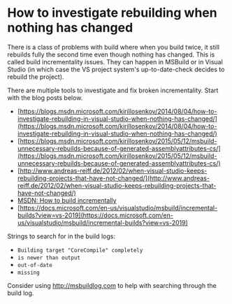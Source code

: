 # How to investigate rebuilding when nothing has changed

There is a class of problems with build where when you build twice, it still rebuilds fully the second time even though nothing has changed. This is called build incrementality issues. They can happen in MSBuild or in Visual Studio (in which case the VS project system's up-to-date-check decides to rebuild the project).

There are multiple tools to investigate and fix broken incrementality. Start with the blog posts below.

 * [https://blogs.msdn.microsoft.com/kirillosenkov/2014/08/04/how-to-investigate-rebuilding-in-visual-studio-when-nothing-has-changed/](https://blogs.msdn.microsoft.com/kirillosenkov/2014/08/04/how-to-investigate-rebuilding-in-visual-studio-when-nothing-has-changed/)
 * [https://blogs.msdn.microsoft.com/kirillosenkov/2015/05/12/msbuild-unnecessary-rebuilds-because-of-generated-assemblyattributes-cs/](https://blogs.msdn.microsoft.com/kirillosenkov/2015/05/12/msbuild-unnecessary-rebuilds-because-of-generated-assemblyattributes-cs/)
 * [http://www.andreas-reiff.de/2012/02/when-visual-studio-keeps-rebuilding-projects-that-have-not-changed/](http://www.andreas-reiff.de/2012/02/when-visual-studio-keeps-rebuilding-projects-that-have-not-changed/)
 * [MSDN: How to build incrementally](https://msdn.microsoft.com/en-us/library/ms171483.aspx)
 * [https://docs.microsoft.com/en-us/visualstudio/msbuild/incremental-builds?view=vs-2019](https://docs.microsoft.com/en-us/visualstudio/msbuild/incremental-builds?view=vs-2019)

Strings to search for in the build logs:
 * `Building target "CoreCompile" completely`
 * `is newer than output`
 * `out-of-date`
 * `missing`

Consider using http://msbuildlog.com to help with searching through the build log.